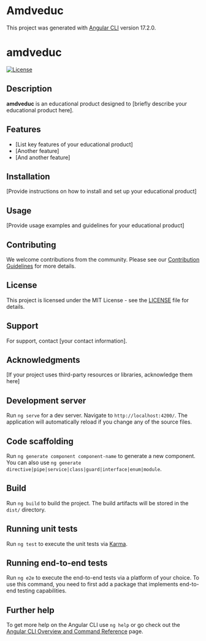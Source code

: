 # Amdveduc

This project was generated with [Angular CLI](https://github.com/angular/angular-cli) version 17.2.0.

# amdveduc

[![License](https://img.shields.io/badge/license-MIT-blue.svg)](LICENSE)

## Description

**amdveduc** is an educational product designed to [briefly describe your educational product here].

## Features

- [List key features of your educational product]
- [Another feature]
- [And another feature]

## Installation

[Provide instructions on how to install and set up your educational product]

## Usage

[Provide usage examples and guidelines for your educational product]

## Contributing

We welcome contributions from the community. Please see our [Contribution Guidelines](CONTRIBUTING.md) for more details.

## License

This project is licensed under the MIT License - see the [LICENSE](LICENSE) file for details.

## Support

For support, contact [your contact information].

## Acknowledgments

[If your project uses third-party resources or libraries, acknowledge them here]


## Development server

Run `ng serve` for a dev server. Navigate to `http://localhost:4200/`. The application will automatically reload if you change any of the source files.

## Code scaffolding

Run `ng generate component component-name` to generate a new component. You can also use `ng generate directive|pipe|service|class|guard|interface|enum|module`.

## Build

Run `ng build` to build the project. The build artifacts will be stored in the `dist/` directory.

## Running unit tests

Run `ng test` to execute the unit tests via [Karma](https://karma-runner.github.io).

## Running end-to-end tests

Run `ng e2e` to execute the end-to-end tests via a platform of your choice. To use this command, you need to first add a package that implements end-to-end testing capabilities.

## Further help

To get more help on the Angular CLI use `ng help` or go check out the [Angular CLI Overview and Command Reference](https://angular.io/cli) page.
